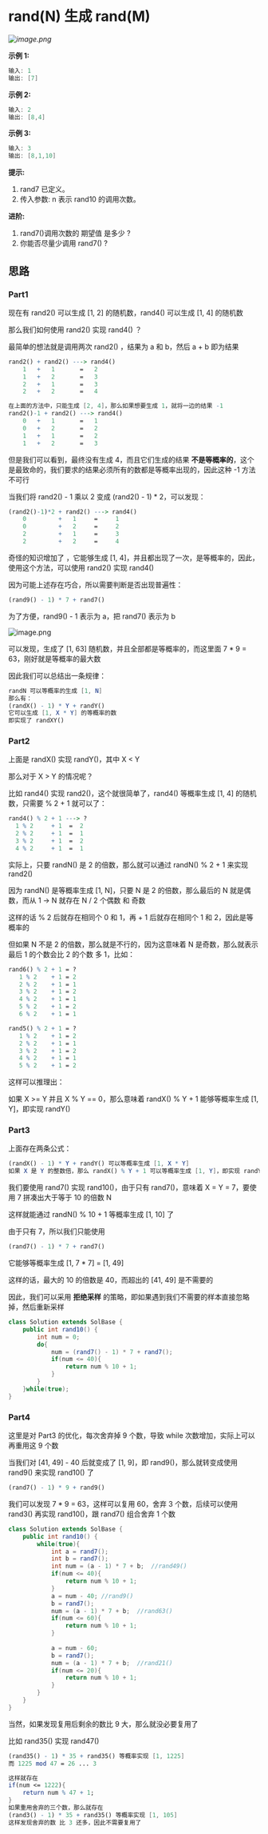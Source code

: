 # rand(N) 生成 rand(M)



*![image.png](https://pic.leetcode-cn.com/1602169342-ZYoWZQ-image.png)*



**示例 1:**

```java
输入: 1
输出: [7]
```

**示例 2:**

```java
输入: 2
输出: [8,4]
```

**示例 3:**

```java
输入: 3
输出: [8,1,10]
```



**提示:**

1. rand7 已定义。
2. 传入参数: n 表示 rand10 的调用次数。



**进阶:**

1. rand7()调用次数的 期望值 是多少 ?
2. 你能否尽量少调用 rand7() ?





## 思路

### Part1 

现在有 rand2() 可以生成 [1, 2] 的随机数，rand4() 可以生成 [1, 4] 的随机数

那么我们如何使用 rand2() 实现 rand4() ？

最简单的想法就是调用两次 rand2() ，结果为 a 和 b，然后 a + b 即为结果

```mathematica
rand2() + rand2() ---> rand4()
	1	+	1		=	2
	1	+	2		=	3
	2	+	1		=	3
	2	+	2		= 	4

在上面的方法中，只能生成 [2, 4]，那么如果想要生成 1，就将一边的结果 -1
rand2()-1 + rand2() ---> rand4()
	0	+	1		=	1
	0	+	2		=	2
	1	+	1		=	2
	1	+	2		= 	3
```

但是我们可以看到，最终没有生成 4，而且它们生成的结果 **不是等概率的**，这个是最致命的，我们要求的结果必须所有的数都是等概率出现的，因此这种 -1 方法不可行



当我们将 rand2() - 1 乘以 2 变成 (rand2() - 1) * 2，可以发现：

```mathematica
(rand2()-1)*2 + rand2() ---> rand4()
	0		  +	  1		=	  1
	0		  +	  2		=	  2
	2		  +	  1		=	  3
	2		  +	  2		= 	  4
```

奇怪的知识增加了 ，它能够生成 [1, 4]，并且都出现了一次，是等概率的，因此，使用这个方法，可以使用 rand2() 实现 rand4()



因为可能上述存在巧合，所以需要判断是否出现普遍性：

```mathematica
(rand9() - 1) * 7 + rand7()
```

为了方便，rand9() - 1 表示为 a，把 rand7() 表示为 b

![image.png](https://pic.leetcode-cn.com/b3a6cfbc8e1c07a46db94f2af7b45935daf0b65c26649ce1b564e6ccfdf5cecf-image.png)

可以发现，生成了 [1, 63] 随机数，并且全部都是等概率的，而这里面 7 * 9 = 63，刚好就是等概率的最大数

因此我们可以总结出一条规律：

```mathematica
randN 可以等概率的生成 [1, N] 
那么有：
(randX() - 1) * Y + randY()
它可以生成 [1, X * Y] 的等概率的数
即实现了 randXY()
```



### Part2

上面是 randX() 实现 randY()，其中 X < Y

那么对于 X > Y 的情况呢？

比如 rand4() 实现 rand2()，这个就很简单了，rand4() 等概率生成 [1, 4] 的随机数，只需要 % 2 + 1 就可以了：

```mathematica
rand4() % 2 + 1 ---> ?
  1	% 2 	+ 1  =	2
  2 % 2		+ 1  =  1
  3 % 2		+ 1  =  2
  4 % 2		+ 1  =  1
```

实际上，只要 randN() 是 2 的倍数，那么就可以通过 randN() % 2 + 1 来实现 rand2()

因为 randN() 是等概率生成 [1, N]，只要 N 是 2 的倍数，那么最后的 N 就是偶数，而从 1 -> N 就存在 N / 2 个偶数 和 奇数

这样的话 % 2 后就存在相同个 0 和 1，再 + 1 后就存在相同个 1 和 2，因此是等概率的

但如果 N 不是 2 的倍数，那么就是不行的，因为这意味着 N 是奇数，那么就表示最后 1 的个数会比 2 的个数 多 1，比如：

```mathematica
rand6() % 2 + 1 = ?
   1 % 2    + 1 = 2
   2 % 2    + 1 = 1
   3 % 2    + 1 = 2
   4 % 2    + 1 = 1
   5 % 2    + 1 = 2
   6 % 2    + 1 = 1

rand5() % 2 + 1 = ?
   1 % 2    + 1 = 2
   2 % 2    + 1 = 1
   3 % 2    + 1 = 2
   4 % 2    + 1 = 1
   5 % 2    + 1 = 2
```

这样可以推理出：

如果 X >= Y 并且 X % Y == 0，那么意味着 randX() % Y + 1 能够等概率生成 [1, Y]，即实现 randY()



### Part3

上面存在两条公式：

```mathematica
(randX() - 1) * Y + randY() 可以等概率生成 [1, X * Y]
如果 X 是 Y 的整数倍，那么 randX() % Y + 1 可以等概率生成 [1, Y]，即实现 randY()
```

我们要使用 rand7() 实现 rand10()，由于只有 rand7()，意味着 X = Y = 7，要使用 7 拼凑出大于等于 10 的倍数 N

这样就能通过 randN() % 10 + 1 等概率生成 [1, 10] 了

由于只有 7，所以我们只能使用

```mathematica
(rand7() - 1) * 7 + rand7()
```

它能够等概率生成 [1, 7 * 7] = [1, 49]

这样的话，最大的 10 的倍数是 40，而超出的 [41, 49] 是不需要的

因此，我们可以采用 **拒绝采样** 的策略，即如果遇到我们不需要的样本直接忽略掉，然后重新采样

```java
class Solution extends SolBase {
    public int rand10() {
        int num = 0;
        do{
            num = (rand7() - 1) * 7 + rand7();
            if(num <= 40){
                return num % 10 + 1;
            }
        }       
    }while(true);
}
```





### Part4

这里是对 Part3 的优化，每次舍弃掉 9 个数，导致 while 次数增加，实际上可以再重用这 9 个数

当我们对 [41, 49] - 40 后就变成了 [1, 9]，即 rand9()，那么就转变成使用 rand9() 来实现 rand10() 了

```mathematica
(rand7() - 1) * 9 + rand9()
```

我们可以发现 7 * 9 = 63，这样可以复用 60，舍弃 3 个数，后续可以使用 rand3() 再实现 rand10()，跟 rand7() 组合舍弃 1 个数

```java
class Solution extends SolBase {
    public int rand10() {
        while(true){
            int a = rand7();
            int b = rand7();
            int num = (a - 1) * 7 + b;	//rand49()
            if(num <= 40){
                return num % 10 + 1;
            }
            a = num - 40; //rand9()
            b = rand7();
            num = (a - 1) * 7 + b;	//rand63()
            if(num <= 60){
                return num % 10 + 1;
            }
            
            a = num - 60;
            b = rand7();
            num = (a - 1) * 7 + b;	//rand21()
            if(num <= 20){
                return num % 10 + 1;
            }
        }
    }
}
```

当然，如果发现复用后剩余的数比 9 大，那么就没必要复用了

比如 rand35() 实现 rand47()

```mathematica
(rand35() - 1) * 35 + rand35() 等概率实现 [1, 1225]
而 1225 mod 47 = 26 ... 3

这样就存在
if(num <= 1222){
	return num % 47 + 1;
}
如果重用舍弃的三个数，那么就存在
(rand3() - 1) * 35 + rand35() 等概率实现 [1, 105]
这样发现舍弃的数 比 3 还多，因此不需要复用了
```

